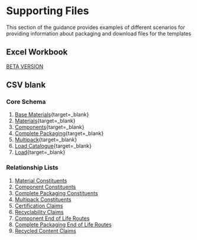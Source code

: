 # Supporting Files

This section of the guidance provides examples of different scenarios for providing information about packaging and download files for the templates

## Excel Workbook

[BETA VERSION](https://www.open3p.org/wp-content/uploads/2023/09/Open-3P-Excel-Template-20230922.xlsx)

## CSV blank

### Core Schema

 1. [Base Materials](https://www.open3p.org/wp-content/uploads/2023/09/baseMaterials20230922.csv){target=_blank}
 2. [Materials](https://www.open3p.org/wp-content/uploads/2023/09/materials20230922.csv){target=_blank}
 3. [Components](https://www.open3p.org/wp-content/uploads/2023/09/components20230922.csv){target=_blank}
 4. [Complete Packaging](https://www.open3p.org/wp-content/uploads/2023/09/completePackaging20230922.csv){target=_blank}
 5. [Multipack](https://www.open3p.org/wp-content/uploads/2023/09/multipack20230922.csv){target=_blank}
 6. [Load Catalogue](https://www.open3p.org/wp-content/uploads/2023/09/loadCatalogue20230922.csv){target=_blank}
 7. [Load](https://www.open3p.org/wp-content/uploads/2023/09/load20230922.csv){target=_blank}

### Relationship Lists

1. [Material Constituents](https://www.open3p.org/wp-content/uploads/2023/09/materialConstituents20230922.csv)
2. [Component Constituents](https://www.open3p.org/wp-content/uploads/2023/09/componentConstituents20230922.csv)
3. [Complete Packaging Constituents](https://www.open3p.org/wp-content/uploads/2023/09/completePackagingConstituent20230922.csv)
4. [Multipack Constituents](https://www.open3p.org/wp-content/uploads/2023/09/multipackConstituents20230922.csv)
5. [Certification Claims](https://www.open3p.org/wp-content/uploads/2023/09/certificationClaims20230922.csv)
6. [Recyclability Claims](https://www.open3p.org/wp-content/uploads/2023/09/recyclabilityClaims20230922.csv)
7. [Component End of Life Routes](https://www.open3p.org/wp-content/uploads/2023/09/componentEOLRoutes20230922.csv)
8. [Complete Packaging End of Life Routes](https://www.open3p.org/wp-content/uploads/2023/09/completePackagingEOLRoutes20230922.csv)
9. [Recycled Content Claims](https://www.open3p.org/wp-content/uploads/2023/09/recycledContentClaims20230922.csv)




